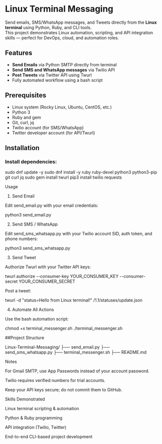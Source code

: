 # Linux Terminal Messaging

Send emails, SMS/WhatsApp messages, and Tweets directly from the **Linux terminal** using Python, Ruby, and CLI tools.  
This project demonstrates Linux automation, scripting, and API integration skills — perfect for DevOps, cloud, and automation roles.

## Features

- **Send Emails** via Python SMTP directly from terminal
- **Send SMS and WhatsApp messages** via Twilio API
- **Post Tweets** via Twitter API using Twurl
- Fully automated workflow using a bash script

## Prerequisites

- Linux system (Rocky Linux, Ubuntu, CentOS, etc.)
- Python 3
- Ruby and gem
- Git, curl, jq
- Twilio account (for SMS/WhatsApp)
- Twitter developer account (for API/Twurl)

## Installation

### Install dependencies:

sudo dnf update -y
sudo dnf install -y ruby ruby-devel python3 python3-pip git curl jq
sudo gem install twurl
pip3 install twilio requests


Usage
1. Send Email

Edit send_email.py with your email credentials:

python3 send_email.py

2. Send SMS / WhatsApp

Edit send_sms_whatsapp.py with your Twilio account SID, auth token, and phone numbers:

python3 send_sms_whatsapp.py

3. Send Tweet

Authorize Twurl with your Twitter API keys:

twurl authorize --consumer-key YOUR_CONSUMER_KEY --consumer-secret YOUR_CONSUMER_SECRET


Post a tweet:

twurl -d "status=Hello from Linux terminal!" /1.1/statuses/update.json

4. Automate All Actions

Use the bash automation script:

chmod +x terminal_messenger.sh
./terminal_messenger.sh

##Project Structure

Linux-Terminal-Messaging/
├── send_email.py
├── send_sms_whatsapp.py
├── terminal_messenger.sh
├── README.md

Notes

For Gmail SMTP, use App Passwords instead of your account password.

Twilio requires verified numbers for trial accounts.

Keep your API keys secure; do not commit them to GitHub.

Skills Demonstrated

Linux terminal scripting & automation

Python & Ruby programming

API integration (Twilio, Twitter)

End-to-end CLI-based project development

